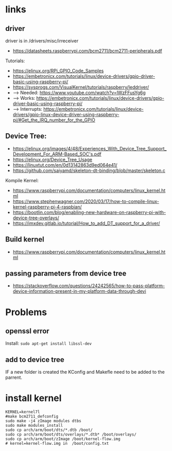 # links
## driver

driver is in /drivers/misc/irreceiver

* https://datasheets.raspberrypi.com/bcm2711/bcm2711-peripherals.pdf

Tutorials: 
* https://elinux.org/RPi_GPIO_Code_Samples
* https://embetronicx.com/tutorials/linux/device-drivers/gpio-driver-basic-using-raspberry-pi/
* https://sysprogs.com/VisualKernel/tutorials/raspberry/leddriver/
* --> Needed: https://www.youtube.com/watch?v=lWzFFusYg6g
* --> Works:  https://embetronicx.com/tutorials/linux/device-drivers/gpio-driver-basic-using-raspberry-pi/
* --> Interrupts: https://embetronicx.com/tutorials/linux/device-drivers/gpio-linux-device-driver-using-raspberry-pi/#Get_the_IRQ_number_for_the_GPIO


## Device Tree:
 * https://elinux.org/images/4/48/Experiences_With_Device_Tree_Support_Development_For_ARM-Based_SOC's.pdf
 * https://elinux.org/Device_Tree_Usage
* https://linuxtut.com/en/0d13142863d9ed064e41/
* https://github.com/saiyamd/skeleton-dt-binding/blob/master/skeleton.c

Kompile Kernel:
* https://www.raspberrypi.com/documentation/computers/linux_kernel.html
* https://www.stephenwagner.com/2020/03/17/how-to-compile-linux-kernel-raspberry-pi-4-raspbian/
* https://bootlin.com/blog/enabling-new-hardware-on-raspberry-pi-with-device-tree-overlays/
* https://imxdev.gitlab.io/tutorial/How_to_add_DT_support_for_a_driver/


## Build kernel
* https://www.raspberrypi.com/documentation/computers/linux_kernel.html


## passing parameters from device tree
* https://stackoverflow.com/questions/24242565/how-to-pass-platform-device-information-present-in-my-platform-data-through-devi

# Problems
## openssl error
Install: ```sudo apt-get install libssl-dev```

## add to device tree
IF a new folder is created the KConfig and Makefle need to be added to the parrent.

# install kernel
```
KERNEL=kernel7l
#make bcm2711_defconfig
sudo make -j4 zImage modules dtbs
sudo make modules_install
sudo cp arch/arm/boot/dts/*.dtb /boot/
sudo cp arch/arm/boot/dts/overlays/*.dtb* /boot/overlays/
sudo cp arch/arm/boot/zImage /boot/kernel-flow.img 
# kernel=kernel-flow.img in  /boot/config.txt
```